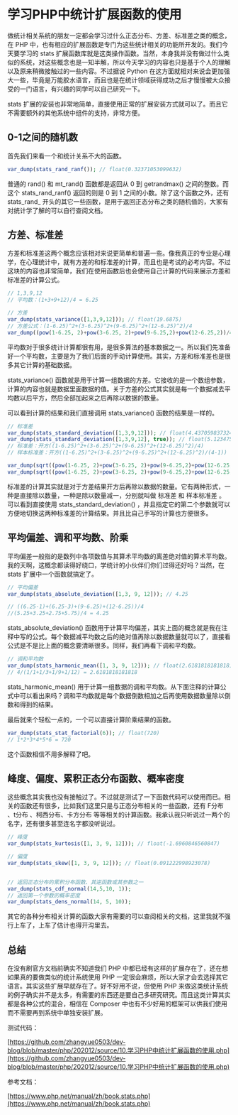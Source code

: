 # 学习PHP中统计扩展函数的使用

做统计相关系统的朋友一定都会学习过什么正态分布、方差、标准差之类的概念，在 PHP 中，也有相应的扩展函数是专门为这些统计相关的功能所开发的。我们今天要学习的 stats 扩展函数库就是这类操作函数。当然，本身我并没有做过什么类似的系统，对这些概念也是一知半解，所以今天学习的内容也只是基于个人的理解以及原来稍微接触过的一些内容。不过据说 Python 在这方面就相对来说会更加强大一些，毕竟是万能胶水语言，而且也是在统计领域获得成功之后才慢慢被大众接受的一门语言，有兴趣的同学可以自己研究一下。

stats 扩展的安装也非常地简单，直接使用正常的扩展安装方式就可以了。而且它不需要额外的其他系统中组件的支持，非常方便。

## 0-1之间的随机数

首先我们来看一个和统计关系不大的函数。

```php
var_dump(stats_rand_ranf()); // float(0.32371053099632)
```

普通的 rand() 和 mt_rand() 函数都是返回从 0 到 getrandmax() 之间的整数。而这个 stats_rand_ranf() 返回的则是 0 到 1 之间的小数。除了这个函数之外，还有 stats_rand_ 开头的其它一些函数，是用于返回正态分布之类的随机值的，大家有对统计学了解的可以自行查阅文档。

## 方差、标准差

方差和标准差这两个概念应该相对来说更简单和普遍一些。像我真正的专业是心理学，在心理统计中，就有方差的和标准差的计算，而且也是考试的必考内容。不过这块的内容也非常简单，我们在使用函数后也会使用自己计算的代码来展示方差和标准差的计算公式。

```php
// 1,3,9,12
// 平均数：(1+3+9+12)/4 = 6.25

// 方差
var_dump(stats_variance([1,3,9,12])); // float(19.6875)
// 方差公式：(1-6.25)^2+(3-6.25)^2+(9-6.25)^2+(12-6.25)^2)/4
var_dump((pow(1-6.25, 2)+pow(3-6.25, 2)+pow(9-6.25,2)+pow(12-6.25,2))/4); // float(19.6875)
```

平均数对于很多统计计算都很有用，是很多算法的基本数据之一。所以我们先准备好一个平均数，主要是为了我们后面的手动计算使用。其实，方差和标准差也是很多其它计算的基础数据。

stats_variance() 函数就是用于计算一组数据的方差。它接收的是一个数组参数，计算的内容也就是数据里面数据的值。关于方差的公式其实就是每一个数据减去平均数以后平方，然后全部加起来之后再除以数据的数量。

可以看到计算的结果和我们直接调用 stats_variance() 函数的结果是一样的。

```php
// 标准差
var_dump(stats_standard_deviation([1,3,9,12])); // float(4.4370598373247)
var_dump(stats_standard_deviation([1,3,9,12], true)); // float(5.1234753829798)
// 标准差：开方((1-6.25)^2+(3-6.25)^2+(9-6.25)^2+(12-6.25)^2)/4)
// 样本标准差：开方((1-6.25)^2+(3-6.25)^2+(9-6.25)^2+(12-6.25)^2)/(4-1))

var_dump(sqrt((pow(1-6.25, 2)+pow(3-6.25, 2)+pow(9-6.25,2)+pow(12-6.25,2))/4)); // float(4.4370598373247)
var_dump(sqrt((pow(1-6.25, 2)+pow(3-6.25, 2)+pow(9-6.25,2)+pow(12-6.25,2))/3)); // float(5.1234753829798)
```

标准差的计算其实就是对于方差结果开方后再除以数据的数量。它有两种形式，一种是直接除以数量，一种是除以数量减一，分别就叫做 标准差 和 样本标准差 。可以看到直接使用 stats_standard_deviation() ，并且指定它的第二个参数就可以方便地切换这两种标准差的计算结果。并且比自己手写的计算也方便很多。

## 平均偏差、调和平均数、阶乘

平均偏差一般指的是数列中各项数值与其算术平均数的离差绝对值的算术平均数。我的天啊，这概念都读得好绕口，学统计的小伙伴们你们过得还好吗？当然，在 stats 扩展中一个函数就搞定了。

```php
// 平均偏差
var_dump(stats_absolute_deviation([1,3, 9, 12])); // 4.25

// ((6.25-1)+(6.25-3)+(9-6.25)+(12-6.25))/4
//(5.25+3.25+2.75+5.75)/4 = 4.25
```

stats_absolute_deviation() 函数用于计算平均偏差，其实上面的概念就是我在注释中写的公式。每个数据减平均数之后的绝对值再除以数据数量就可以了，直接看公式是不是比上面的概念要清晰很多。同样，我们再看下调和平均数。

```php
// 调和平均数
var_dump(stats_harmonic_mean([1, 3, 9, 12])); // float(2.6181818181818)
// 4/(1/1+1/3+1/9+1/12) = 2.6181818181818
```

stats_harmonic_mean() 用于计算一组数据的调和平均数。从下面注释的计算公式中可以看出来吗？调和平均数就是每个数据倒数相加之后再使用数据数量除以倒数和得到的结果。

最后就来个轻松一点的，一个可以直接计算阶乘结果的函数。

```php
var_dump(stats_stat_factorial(6)); // float(720)
// 1*2*3*4*5*6 = 720
```

这个函数相信不用多解释了吧。

## 峰度、偏度、累积正态分布函数、概率密度

这些概念其实我也没有接触过了。不过就是测试了一下函数代码可以使用而已。相关的函数还有很多，比如我们这里只是与正态分布相关的一些函数，还有 F分布 、t分布 、柯西分布、卡方分布 等等相关的计算函数。我承认我只听说过一两个的名字，还有很多甚至连名字都没听说过。

```php
// 峰度
var_dump(stats_kurtosis([1, 3, 9, 12])); // float(-1.6960846560847)

// 偏度
var_dump(stats_skew([1, 3, 9, 12])); // float(0.091222998923078)


// 返回正态分布的累积分布函数、其逆函数或其参数之一
var_dump(stats_cdf_normal(14,5,10, 1));
// 返回第一个参数的概率密度
var_dump(stats_dens_normal(14, 5, 10));
```

其它的各种分布相关计算的函数大家有需要的可以查阅相关的文档，这里我就不强行上车了，上车了估计也得开沟里去。

## 总结

在没有刷官方文档前确实不知道我们 PHP 中都已经有这样的扩展存在了，还在想如果真的要做类似的统计系统使用 PHP 一定很会麻烦，所以大家才会去选择其它语言。其实这些扩展早就存在了。好不好用不说，但使用 PHP 来做这类统计系统的例子确实并不是太多，有需要的东西还是要自己多研究研究。而且这类计算其实都是各种公式的混合，相信在 Composer 中也有不少好用的框架可以供我们使用而不需要再到系统中单独安装扩展。

测试代码：

[https://github.com/zhangyue0503/dev-blog/blob/master/php/202012/source/10.学习PHP中统计扩展函数的使用.php](https://github.com/zhangyue0503/dev-blog/blob/master/php/202012/source/10.学习PHP中统计扩展函数的使用.php)

参考文档：

[https://www.php.net/manual/zh/book.stats.php](https://www.php.net/manual/zh/book.stats.php)